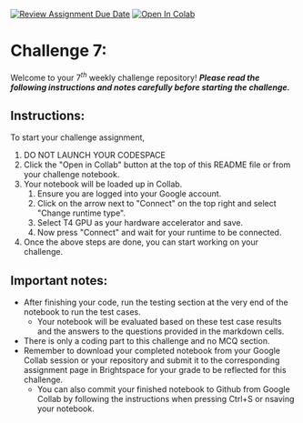 [![Review Assignment Due Date](https://classroom.github.com/assets/deadline-readme-button-22041afd0340ce965d47ae6ef1cefeee28c7c493a6346c4f15d667ab976d596c.svg)](https://classroom.github.com/a/S0KdjeHR)
<a href="https://colab.research.google.com/github/ISE-CS4445-AI/challenge-7-Naem-Haq/blob/main/challenge-7.ipynb" target="_blank"><img src="https://colab.research.google.com/assets/colab-badge.svg" alt="Open In Colab"/></a>

# Challenge 7:
Welcome to your $7^{th}$ weekly challenge repository! ***Please read the following instructions and notes carefully before starting the challenge.***

## Instructions:
To start your challenge assignment, 
1. DO NOT LAUNCH YOUR CODESPACE
2. Click the "Open in Collab" button at the top of this README file or from your challenge notebook. 
3. Your notebook will be loaded up in Collab.
   1. Ensure you are logged into your Google account.
   2. Click on the arrow next to "Connect" on the top right and select "Change runtime type".
   3. Select T4 GPU as your hardware accelerator and save.
   4. Now press "Connect" and wait for your runtime to be connected.
4. Once the above steps are done, you can start working on your challenge.
   
## Important notes: 
- After finishing your code, run the testing section at the very end of the notebook to run the test cases.
  - Your notebook will be evaluated based on these test case results and the answers to the questions provided in the markdown cells.
- There is only a coding part to this challenge and no MCQ section.  
- Remember to download your completed notebook from your Google Collab session or your repository and submit it to the corresponding assignment page in Brightspace for your grade to be reflected for this challenge.
  - You can also commit your finished notebook to Github from Google Collab by following the instructions when pressing Ctrl+S or nsaving your notebook.
